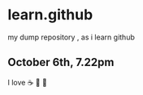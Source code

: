 # learn.github
my dump repository , as i learn github
## October 6th, 7.22pm
I love :coffee: :pizza: :dancer:

